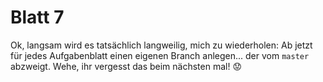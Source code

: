 Blatt 7
=======

Ok, langsam wird es tatsächlich langweilig, mich zu wiederholen: Ab jetzt für jedes Aufgabenblatt einen eigenen Branch anlegen... der vom `master` abzweigt. Wehe, ihr vergesst das beim nächsten mal! :worried:

